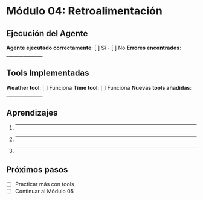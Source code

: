 # Módulo 04: Retroalimentación

## Ejecución del Agente

**Agente ejecutado correctamente**: [ ] Sí - [ ] No
**Errores encontrados**: _______________

## Tools Implementadas

**Weather tool**: [ ] Funciona
**Time tool**: [ ] Funciona
**Nuevas tools añadidas**: _______________

## Aprendizajes

1. _______________
2. _______________
3. _______________

## Próximos pasos

- [ ] Practicar más con tools
- [ ] Continuar al Módulo 05
